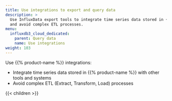```yaml
---
title: Use integrations to export and query data 
description: >
  Use InfluxData export tools to integrate time series data stored in {{% product-name %}}  with other tools and systems
  and avoid complex ETL processes.
menu:
  influxdb3_cloud_dedicated:
    parent: Query data
    name: Use integrations 
weight: 103
---
```

Use {{% product-name %}} integrations:

- Integrate time series data stored in {{% product-name %}} with other tools and systems
- Avoid complex ETL (Extract, Transform, Load) processes

{{< children >}}